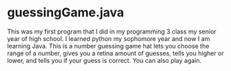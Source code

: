 # guessingGame.java
This was my first program that I did in my programming 3 class my senior year of high school. I learned python my sophomore year and now I am learning Java. This is a number guessing game hat lets you choose the range of a number, gives you a retina amount of guesses, tells you higher or lower, and tells you if your guess is correct. You can also play again. 
